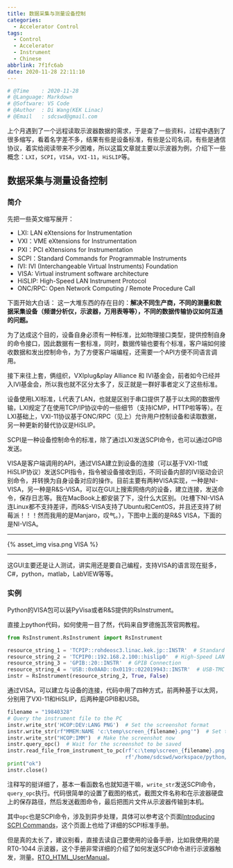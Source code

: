 ```yaml
---
title: 数据采集与测量设备控制
categories:
  - Accelerator Control
tags:
  - Control
  - Accelerator
  - Instrument
  - Chinese
abbrlink: 7f1fc6ab
date: 2020-11-28 22:11:10
---
```



```python
# @Time    : 2020-11-28
# @Language: Markdown
# @Software: VS Code
# @Author  : Di Wang(KEK Linac)
# @Email   : sdcswd@gmail.com
```

上个月遇到了一个远程读取示波器数据的需求，于是查了一些资料，过程中遇到了很多缩写，看着名字差不多，结果有些是设备标准，有些是公司名词，有些是通信协议，着实给阅读带来不少困难，所以这篇文章就主要以示波器为例，介绍下一些概念：`LXI`，`SCPI`，`VISA`，`VXI-11`，`HiSLIP`等。

<!-- more -->

## 数据采集与测量设备控制

### 简介

先把一些英文缩写展开：

- LXI: LAN eXtensions for Instrumentation
- VXI：VME eXtensions for Instrumentation
- PXI：PCI eXtensions for Instrumentation
- SCPI：Standard Commands for Programmable Instruments
- IVI: IVI (Interchangeable Virtual Instruments) Foundation
- VISA: Virtual instrument software architecture
- HiSLIP: High-Speed LAN Instrument Protocol
- ONC/RPC: Open Network Computing / Remote Procedure Call

下面开始大白话：
这一大堆东西的存在目的：**解决不同生产商，不同的测量和数据采集设备（频谱分析仪，示波器，万用表等等），不同的数据传输协议如何互通的问题。**

为了达成这个目的，设备自身必须有一种标准，比如物理接口类型，提供控制自身的命令接口，因此数据有一套标准，同时，数据传输也要有个标准，客户端如何接收数据和发出控制命令，为了方便客户端编程，还需要一个API方便不同语言调用。

接下来往上套，俩组织，VXIplug&play Alliance 和 IVI基金会，前者如今已经并入IVI基金会，所以我也就不区分太多了，反正就是一群好事者定义了这些标准。

设备使用LXI标准，L代表了LAN，也就是区别于串口提供了基于以太网的数据传输，LXI规定了在使用TCP/IP协议中的一些细节（支持ICMP，HTTP啦等等）。在LXI基础上，VXI-11协议基于ONC/RPC（见上）允许用户控制设备和读取数据，另一种更新的替代协议是HiSLIP。

SCPI是一种设备控制命令的标准，除了通过LXI发送SCPI命令，也可以通过GPIB发送。

VISA是客户端调用的API，通过VISA建立到设备的连接（可以基于VXI-11或HiSLIP协议）发送SCPI指令，指令被设备接收到后，不同设备内部的IVI驱动会识别命令，并转换为自身设备对应的操作。目前主要有两种VISA实现，一种是NI-VISA，另一种是R&S-VISA，可以在GUI上搜索网络内的设备，建立连接，发送命令，保存日志等。我在MacBook上都安装了下，没什么大区别。（吐槽下NI-VISA连Linux都不支持差评，而R&S-VISA支持了Ubuntu和CentOS，并且还支持了树莓派！！！然而我用的是Manjaro，叹气。），下图中上面的是R&S VISA，下面的是NI-VISA。

---------------

{% asset_img visa.png VISA %}

---------------

这GUI主要还是让人测试，讲实用还是要自己编程，支持VISA的语言现在挺多，C#，python，matlab，LabVIEW等等。

### 实例

Python的VISA包可以装PyVisa或者R&S提供的RsInstrument。

直接上python代码，如何使用一目了然，代码来自罗德施瓦茨官网教程。

```python
from RsInstrument.RsInstrument import RsInstrument

resource_string_1 = 'TCPIP::rohdeosc3.linac.kek.jp::INSTR'  # Standard LAN connection (also called VXI-11)
resource_string_2 = 'TCPIP0::192.168.2.100::hislip0'  # High-Speed LAN Instrument Protocol
resource_string_3 = 'GPIB::20::INSTR'  # GPIB Connection
resource_string_4 = 'USB::0x0AAD::0x0119::022019943::INSTR'  # USB-TMC (Test and Measurement Class)
instr = RsInstrument(resource_string_2, True, False)
```

通过VISA，可以建立与设备的连接，代码中用了四种方式，前两种基于以太网，分别用了VXI-11和HiSLIP，后两种是GPIB和USB。

```python
filename = "19840328"
# Query the instrument file to the PC
instr.write_str('HCOP:DEV:LANG PNG')  # Set the screenshot format
instr.write_str(rf"MMEM:NAME 'c:\temp\screen_{filename}.png'")  # Set the screenshot path
instr.write_str("HCOP:IMM")  # Make the screenshot now
instr.query_opc()  # Wait for the screenshot to be saved
instr.read_file_from_instrument_to_pc(rf'c:\temp\screen_{filename}.png',
                                      rf'/home/sdcswd/workspace/python/rs/data/screen_{filename}.png')
print("ok")
instr.close()

```

注释写的挺详细了，基本一看函数名也就知道干嘛，`write_str`发送SCPI命令，`query_opc`执行。代码很简单的设置了截图的格式，截图文件名称和在示波器硬盘上的保存路径，然后发送截图命令，最后把图片文件从示波器传输到本机。

其中`opc`也是SCPI命令，涉及到异步处理，具体可以参考这个页面[Introducing SCPI Commands](https://www.rohde-schwarz.com/pk/driver-pages/remote-control/remote-programming-environments_231250.html#media-gallery-6)，这个页面上也给了详细的SCPI标准手册。

但是真的太长了，建议别看，直接去读自己要使用的设备手册，比如我使用的是RT0-1044 示波器，这个手册非常详细的介绍了如何发送SCPI命令进行示波器触发，测量。[RTO_HTML_UserManual](https://www.rohde-schwarz.com/webhelp/rto_html_usermanual_en_1/RTO_HTML_UserManual_en.htm)。